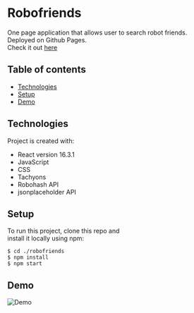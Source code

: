 # Robofriends

One page application that allows user to search robot friends.  
Deployed on Github Pages.  
Check it out [here](https://edward-rodriguez.github.io/robofriends/)

## Table of contents

- [Technologies](#technologies)  
- [Setup](#setup)
- [Demo](#Demo)

## Technologies

Project is created with:  

- React version 16.3.1
- JavaScript
- CSS
- Tachyons
- Robohash API
- jsonplaceholder API

## Setup

To run this project, clone this repo and  
install it locally using npm:

```
$ cd ./robofriends
$ npm install
$ npm start
```
## Demo  

![Demo](https://giphy.com/gifs/XBvTc7kixgkxg9UU5H/html5)

